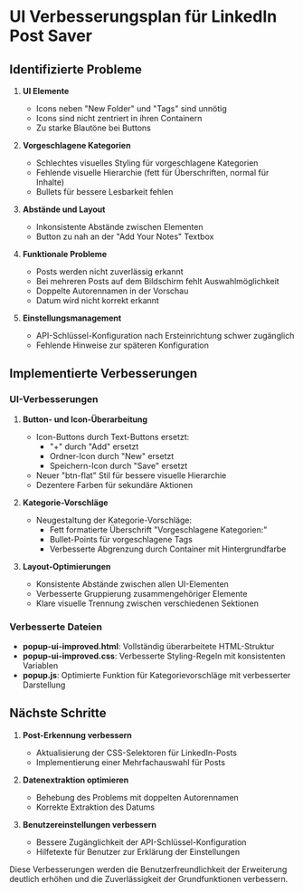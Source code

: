 # UI Verbesserungsplan für LinkedIn Post Saver

## Identifizierte Probleme

1. **UI Elemente**
   - Icons neben "New Folder" und "Tags" sind unnötig
   - Icons sind nicht zentriert in ihren Containern
   - Zu starke Blautöne bei Buttons

2. **Vorgeschlagene Kategorien**
   - Schlechtes visuelles Styling für vorgeschlagene Kategorien
   - Fehlende visuelle Hierarchie (fett für Überschriften, normal für Inhalte)
   - Bullets für bessere Lesbarkeit fehlen

3. **Abstände und Layout**
   - Inkonsistente Abstände zwischen Elementen
   - Button zu nah an der "Add Your Notes" Textbox

4. **Funktionale Probleme**
   - Posts werden nicht zuverlässig erkannt
   - Bei mehreren Posts auf dem Bildschirm fehlt Auswahlmöglichkeit
   - Doppelte Autorennamen in der Vorschau
   - Datum wird nicht korrekt erkannt

5. **Einstellungsmanagement**
   - API-Schlüssel-Konfiguration nach Ersteinrichtung schwer zugänglich
   - Fehlende Hinweise zur späteren Konfiguration

## Implementierte Verbesserungen

### UI-Verbesserungen
1. **Button- und Icon-Überarbeitung**
   - Icon-Buttons durch Text-Buttons ersetzt:
     - "+" durch "Add" ersetzt
     - Ordner-Icon durch "New" ersetzt
     - Speichern-Icon durch "Save" ersetzt
   - Neuer "btn-flat" Stil für bessere visuelle Hierarchie
   - Dezentere Farben für sekundäre Aktionen

2. **Kategorie-Vorschläge**
   - Neugestaltung der Kategorie-Vorschläge:
     - Fett formatierte Überschrift "Vorgeschlagene Kategorien:"
     - Bullet-Points für vorgeschlagene Tags
     - Verbesserte Abgrenzung durch Container mit Hintergrundfarbe

3. **Layout-Optimierungen**
   - Konsistente Abstände zwischen allen UI-Elementen
   - Verbesserte Gruppierung zusammengehöriger Elemente
   - Klare visuelle Trennung zwischen verschiedenen Sektionen

### Verbesserte Dateien
- **popup-ui-improved.html**: Vollständig überarbeitete HTML-Struktur
- **popup-ui-improved.css**: Verbesserte Styling-Regeln mit konsistenten Variablen
- **popup.js**: Optimierte Funktion für Kategorievorschläge mit verbesserter Darstellung

## Nächste Schritte
1. **Post-Erkennung verbessern**
   - Aktualisierung der CSS-Selektoren für LinkedIn-Posts
   - Implementierung einer Mehrfachauswahl für Posts

2. **Datenextraktion optimieren**
   - Behebung des Problems mit doppelten Autorennamen
   - Korrekte Extraktion des Datums

3. **Benutzereinstellungen verbessern**
   - Bessere Zugänglichkeit der API-Schlüssel-Konfiguration
   - Hilfetexte für Benutzer zur Erklärung der Einstellungen

Diese Verbesserungen werden die Benutzerfreundlichkeit der Erweiterung deutlich erhöhen und die Zuverlässigkeit der Grundfunktionen verbessern.
